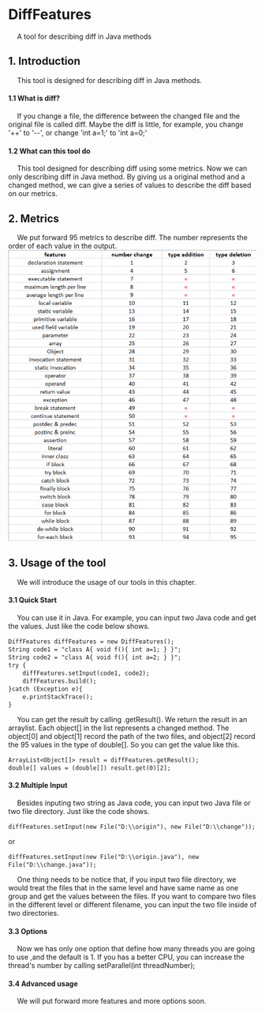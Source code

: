 # DiffFeatures
&emsp; A tool for describing diff in Java methods

## 1. Introduction
&emsp; This tool is designed for describing diff in Java methods.  

#### 1.1 What is diff?
&emsp; If you change a file, the difference between the changed file and the original file is called diff. Maybe the diff is little, for example, you change '++' to '--', or change 'int a=1;' to 'int a=0;'  

#### 1.2 What can this tool do
&emsp; This tool designed for describing diff using some metrics. Now we can only describing diff in Java method. By giving us a original method and a changed method, we can give a series of values to describe the diff based on our metrics.  


## 2. Metrics
&emsp; We put forward 95 metrics to describe diff. The number represents the order of each value in the output.
![avatar](/features.png)


## 3. Usage of the tool
&emsp; We will introduce the usage of our tools in this chapter.

#### 3.1 Quick Start
&emsp; You can use it in Java. For example, you can input two Java code and get the values. Just like the code below shows.
```
DiffFeatures diffFeatures = new DiffFeatures();
String code1 = "class A{ void f(){ int a=1; } }";
String code2 = "class A{ void f(){ int a=2; } }";
try {
    diffFeatures.setInput(code1, code2);
    diffFeatures.build();
}catch (Exception e){
    e.printStackTrace();
}
```        
&emsp; You can get the result by calling .getResult(). We return the result in an arraylist. Each object[] in the list represents a changed method. The object[0] and object[1] record the path of the two files, and object[2] record the 95 values in the type of double[]. So you can get the value like this.
```
ArrayList<Object[]> result = diffFeatures.getResult();
double[] values = (double[]) result.get(0)[2];
```

#### 3.2 Multiple Input
&emsp; Besides inputing two string as Java code, you can input two Java file or two file directory. Just like the code shows.
```
diffFeatures.setInput(new File("D:\\origin"), new File("D:\\change"));
```
or
```
diffFeatures.setInput(new File("D:\\origin.java"), new File("D:\\change.java"));
```
&emsp; One thing needs to be notice that, if you input two file directory, we would treat the files that in the same level and have same name as one group and get the values between the files. If you want to compare two files in the different level or different filename, you can input the two file inside of two directories.

#### 3.3 Options
&emsp; Now we has only one option that define how many threads you are going to use ,and the default is 1. If you has a better CPU, you can increase the thread's number by calling setParallel(int threadNumber);

#### 3.4 Advanced usage
&emsp; We will put forward more features and more options soon.
